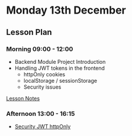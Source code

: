 # Monday 13th December

## Lesson Plan

### Morning 09:00 - 12:00

+ Backend Module Project Introduction
+ Handling JWT tokens in the frontend
  + httpOnly cookies
  + localStorage / sessionStorage
  + Security issues

[Lesson Notes](./13%20December%20Notes.md)

### Afternoon 13:00 - 16:15

+ [Security JWT httpOnly](https://github.com/FrancoSpeziali/security-jwt-httpOnly)
